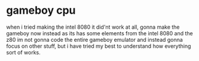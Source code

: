 # gameboy cpu
when i tried making the intel 8080 it did'nt work at all, gonna make the gameboy now instead as its has some elements from the intel 8080 and the z80
im not gonna code the entire gameboy emulator and instead gonna focus on other stuff, but i have tried my best to understand how everything sort of works.


